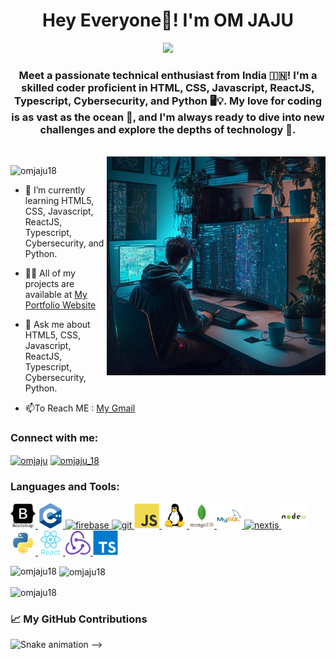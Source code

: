 <h1 align="center"> Hey Everyone👋! I'm OM JAJU </h1>
<div align="center"> <img src="https://raw.githubusercontent.com/omjaju18/omjaju18/main/Github banner.jpg" widrh="60%" height="400px"> </div>
<h3 align="center"> Meet a passionate technical enthusiast from India 🇮🇳! I'm a skilled coder proficient in HTML, CSS, Javascript, ReactJS, Typescript, Cybersecurity, and Python 🖥️💡. My love for coding is as vast as the ocean 🌊, and I'm always ready to dive into new challenges and explore the depths of technology 🌟.</h3>
<br>
<img align="right" alt="Coding" width="350" src="https://raw.githubusercontent.com/omjaju18/omjaju18/main/Github Profile.png" >


<p align="left"> <img src="https://komarev.com/ghpvc/?username=omjaju18&label=Profile%20views&color=0e75b6&style=flat" alt="omjaju18" /> </p>



- 🌱 I’m currently learning  HTML5, CSS, Javascript, ReactJS, Typescript, Cybersecurity, and Python.

- 👨‍💻 All of my projects are available at [My Portfolio Website](https://ojportfolio-12u1a41xx-omjaju18.vercel.app/)

- 💬 Ask me about HTML5, CSS, Javascript, ReactJS, Typescript, Cybersecurity, Python.

- 📫To Reach ME : [My Gmail](omjaju03@gmail.com)




<h3 align="left">Connect with me:</h3>
<p align="left">
<a href="https://www.linkedin.com/in/omjaju/" target="blank"><img align="center" src="https://raw.githubusercontent.com/rahuldkjain/github-profile-readme-generator/master/src/images/icons/Social/linked-in-alt.svg" alt="omjaju" height="30" width="40" /></a>
<a href="https://instagram.com/omjaju_18" target="blank"><img align="center" src="https://raw.githubusercontent.com/rahuldkjain/github-profile-readme-generator/master/src/images/icons/Social/instagram.svg" alt="omjaju_18" height="30" width="40" /></a>
  
</p>

<h3 align="left">Languages and Tools:</h3>
<p align="left"> <a href="https://getbootstrap.com" target="_blank" rel="noreferrer"> <img src="https://raw.githubusercontent.com/devicons/devicon/master/icons/bootstrap/bootstrap-plain-wordmark.svg" alt="bootstrap" width="40" height="40"/> </a> <a href="https://www.w3schools.com/cpp/" target="_blank" rel="noreferrer"> <img src="https://raw.githubusercontent.com/devicons/devicon/master/icons/cplusplus/cplusplus-original.svg" alt="cplusplus" width="40" height="40"/> </a> <a href="https://firebase.google.com/" target="_blank" rel="noreferrer"> <img src="https://www.vectorlogo.zone/logos/firebase/firebase-icon.svg" alt="firebase" width="40" height="40"/> </a> <a href="https://git-scm.com/" target="_blank" rel="noreferrer"> <img src="https://www.vectorlogo.zone/logos/git-scm/git-scm-icon.svg" alt="git" width="40" height="40"/> </a> <a href="https://developer.mozilla.org/en-US/docs/Web/JavaScript" target="_blank" rel="noreferrer"> <img src="https://raw.githubusercontent.com/devicons/devicon/master/icons/javascript/javascript-original.svg" alt="javascript" width="40" height="40"/> </a> <a href="https://www.linux.org/" target="_blank" rel="noreferrer"> <img src="https://raw.githubusercontent.com/devicons/devicon/master/icons/linux/linux-original.svg" alt="linux" width="40" height="40"/> </a> <a href="https://www.mongodb.com/" target="_blank" rel="noreferrer"> <img src="https://raw.githubusercontent.com/devicons/devicon/master/icons/mongodb/mongodb-original-wordmark.svg" alt="mongodb" width="40" height="40"/> </a> <a href="https://www.mysql.com/" target="_blank" rel="noreferrer"> <img src="https://raw.githubusercontent.com/devicons/devicon/master/icons/mysql/mysql-original-wordmark.svg" alt="mysql" width="40" height="40"/> </a> <a href="https://nextjs.org/" target="_blank" rel="noreferrer"> <img src="https://cdn.worldvectorlogo.com/logos/nextjs-2.svg" alt="nextjs" width="40" height="40"/> </a> <a href="https://nodejs.org" target="_blank" rel="noreferrer"> <img src="https://raw.githubusercontent.com/devicons/devicon/master/icons/nodejs/nodejs-original-wordmark.svg" alt="nodejs" width="40" height="40"/> </a> <a href="https://www.python.org" target="_blank" rel="noreferrer"> <img src="https://raw.githubusercontent.com/devicons/devicon/master/icons/python/python-original.svg" alt="python" width="40" height="40"/> </a> <a href="https://reactjs.org/" target="_blank" rel="noreferrer"> <img src="https://raw.githubusercontent.com/devicons/devicon/master/icons/react/react-original-wordmark.svg" alt="react" width="40" height="40"/> </a> <a href="https://redux.js.org" target="_blank" rel="noreferrer"> <img src="https://raw.githubusercontent.com/devicons/devicon/master/icons/redux/redux-original.svg" alt="redux" width="40" height="40"/> </a> <a href="https://www.typescriptlang.org/" target="_blank" rel="noreferrer"> <img src="https://raw.githubusercontent.com/devicons/devicon/master/icons/typescript/typescript-original.svg" alt="typescript" width="40" height="40"/> </a> </p>

<p><img align="left" src="https://github-readme-stats.vercel.app/api/top-langs?username=omjaju18&show_icons=true&locale=en&layout=compact" alt="omjaju18" /></p>

<p>&nbsp;<img align="center" src="https://github-readme-stats.vercel.app/api?username=omjaju18&show_icons=true&locale=en" alt="omjaju18" /></p>

<p><img align="center" src="https://github-readme-streak-stats.herokuapp.com/?user=omjaju18&" alt="omjaju18" /></p>

### 📈 My GitHub Contributions
![Snake animation](https://github.com/omjaju18/omjaju18/blob/output/github-contribution-grid-snake.svg)
-->
